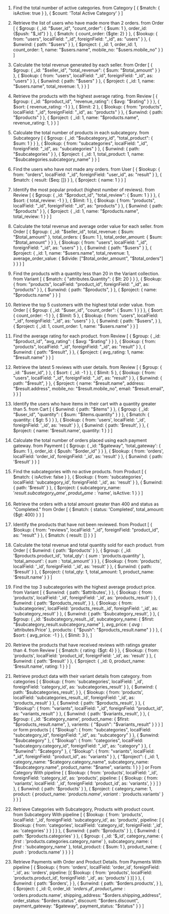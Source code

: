 1. Find the total number of active categories.
from Category
[
  {
    $match: {
      isActive: true
    }
  },
  {
    $count: 'Total Active Category'
  }
]



2. Retrieve the list of users who have made more than 2 orders.
from Order
[
  {
    $group: {
      _id: "$user_id",
      "count_order": {
        $sum: 1
      },
      order_id: {$push: "$_id"}
    }
  },
  {
    $match: {
      count_order: {$gte: 2}
    }
  },
  {
    $lookup: {
      from: "users",
      localField: "_id",
      foreignField: "_id",
      as: "users"
    }
  },
  {
    $unwind: {
      path: "$users"
    }
  },
  {
    $project: {
      _id: 1,
      order_id: 1,
      count_order: 1,
      name: "$users.name",
      mobile_no: "$users.mobile_no"
    }
  }
]



3. Calculate the total revenue generated by each seller.
from Order
[
  {
    $group: {
      _id: "$seller_id",
      "total_revenue": {
        $sum: "$total_amount"
      }
    }
  },
  {
    $lookup: {
      from: "users",
      localField: "_id",
      foreignField: "_id",
      as: "users"
    }
  },
  {
    $unwind: {
      path: "$users"
    }
  },
  {
    $project: {
      _id: 1,
      name: "$users.name",
      total_revenue: 1,
    }
  }
]



4. Retrieve the products with the highest average rating.
from Review
[
  {
    $group: {
      _id: "$product_id",
      "revenue_rating": {
       $avg: "$rating"
      }
    }
  },
  {
    $sort: {
      revenue_rating: -1
    }
  },
  {
    $limit: 2
  },
  {
    $lookup: {
      from: "products",
      localField: "_id",
      foreignField: "_id",
      as: "products"
    }
  },
  {
    $unwind: {
      path: "$products"
    }
  },
  {
    $project: {
      _id: 1,
      name: "$products.name",
      revenue_rating: 1,
    }
  }
]



5. Calculate the total number of products in each subcategory.
from Subcategory
[
  {
    $group: {
      _id: "$subcategory_id",
      "total_product": {
        $sum: 1
      }
    }
  },
  {
    $lookup: {
      from: "subcategories",
      localField: "_id",
      foreignField: "_id",
      as: "subcategories"
    }
  },
  {
    $unwind: {
      path: "$subcategories"
    }
  },
  {
    $project: {
      _id: 1,
      total_product: 1,
      name: "$subcategories.subcategory_name"
    }
  }
]



6. Find the users who have not made any orders.
from User
[
  {
    $lookup: {
      from: "orders",
      localField: "_id",
      foreignField: "user_id",
      as: "result"
    }
  },
  {
    $match: {
     result: {$eq: []}
    }
  },
  {
    $project: {
      name: 1
    }
  }
]



7. Identify the most popular product (highest number of reviews).
from Review
[
  {
    $group: {
      _id: "$product_id",
      "total_review": {
        $sum: 1
      }
    }
  },
  {
    $sort: {
      total_review: -1
    }
  },
  {
    $limit: 1
  },
  {
    $lookup: {
      from: "products",
      localField: "_id",
      foreignField: "_id",
      as: "products"
    }
  },
  {
    $unwind: {
      path: "$products"
    }
  },
  {
    $project: {
      _id: 1,
      name: "$products.name",
     total_review: 1
    }
  }
]



8. Calculate the total revenue and average order value for each seller.
from Order
[
  {
    $group: {
      _id: "$seller_id",
      total_revenue: {
        $sum: "$total_amount"
      },
      total_orders: {
        $sum: 1
      },
      total_order_amount: {
        $sum: "$total_amount"
      }
    }
  },
  {
    $lookup: {
      from: "users",
      localField: "_id",
      foreignField: "_id",
      as: "users"
    }
  },
  {
    $unwind: {
      path: "$users"
    }
  },
  {
    $project: {
      _id: 1,
      name: "$users.name",
      total_revenue: 1,
      average_order_value: {
        $divide: ["$total_order_amount", "$total_orders"]
      }
    }
  }
]



9. Find the products with a quantity less than 20 in the Variant collection.
from Variant
[
  {
    $match: {
      "attributes.Quantity": {
        $lt: 20
      }
    }
  },
  {
    $lookup: {
      from: "products",
      localField: "product_id",
      foreignField: "_id",
      as: "products"
    }
  },
  {
    $unwind: {
      path: "$products",
    }
  },
  {
    $project: {
      name: "$products.name"
    }
  }
]




10. Retrieve the top 5 customers with the highest total order value.
from Order
[
  {
    $group: {
      _id: "$user_id",
      "count_order": {
        $sum: 1
      }
    }
  },
  {
    $sort: {
      count_order: -1
    }
  },
  {
    $limit: 5
  },
  {
    $lookup: {
      from: "users",
      localField: "_id",
      foreignField: "_id",
      as: "users"
    }
  },
  {
    $unwind: {
      path: "$users",
    }
  },
  {
    $project: {
      _id: 1,
      count_order: 1,
      name: "$users.name"
    }
  }
]



11. Find the average rating for each product.
from Review
[
  {
    $group: {
      _id: "$product_id",
      "avg_rating": {
        $avg: "$rating"
      }
    }
  },
  {
    $lookup: {
      from: "products",
      localField: "_id",
      foreignField: "_id",
      as: "result"
    }
  },
  {
    $unwind: {
      path: "$result",
    }
  },
  {
    $project: {
      avg_rating: 1,
      name: "$result.name"
    }
  }
]



12. Retrieve the latest 5 reviews with user details.
from Review
[
  {
    $group: {
      _id: "$user_id",
    }
  },
  {
    $sort: {
      _id: -1
    }
  },
  {
    $limit: 5
  },
  {
    $lookup: {
      from: "users",
      localField: "_id",
      foreignField: "_id",
      as: "result"
    }
  },
  {
    $unwind: {
      path: "$result",
    }
  },
  {
    $project: {
      name: "$result.name",
      address: "$result.address",
      mobile_no: "$result.mobile_no",
      email: "$result.email",
    }
  }
]



13. Identify the users who have items in their cart with a quantity greater than 5.
from Cart
[
  {
    $unwind: {
      path: "$items"
    }
  },
  {
    $group: {
      _id: "$user_id",
      "quantity": {
        $sum: "$items.quantity"
      }
    }
  },
  {
    $match: {
      quantity: {
        $gt: 5
      }
    }
  },
  {
    $lookup: {
      from: 'users',
      localField: '_id',
      foreignField: '_id',
      as: 'result'
    }
  },
  {
    $unwind: {
      path: '$result',
    }
  },
  {
    $project: {
      name: '$result.name',
      quantity: 1
    }
  }
]



14. Calculate the total number of orders placed using each payment gateway.
from Payment
[
  {
    $group: {
        _id: "$gateway",
       'total_gateway': {
         $sum: 1
       },
      order_id: {
        $push: "$order_id"
      }
    }
  },
  {
    $lookup: {
      from: 'orders',
      localField: 'order_id',
      foreignField: '_id',
      as: 'result'
    }
  },
  {
    $unwind: {
      path: '$result'
    }
  }
]



15. Find the subcategories with no active products.
from Product
[
  {
    $match: {
      isActive: false
    }
  },
  {
    $lookup: {
      from: 'subcategories',
      localField: 'subcategory_id',
      foreignField: '_id',
      as: 'result'
    }
  },
  {
    $unwind: {
      path: '$result'
    }
  },
  {
    $project: {
      subcategory_name: '$result.subcategory_name',
      produt_name: '$name',
      isActive: 1
    }
  }
]



16. Retrieve the orders with a total amount greater than 400 and status as "Completed."
from Order
[
  {
    $match: {
      status: 'Completed',
      total_amount: {$gt: 400}
    }
  }
]



17. Identify the products that have not been reviewed.
from Product
[
  {
    $lookup: {
      from: "reviews",
      localField: "_id",
      foreignField: "product_id",
      as: "result"
    }
  },
  {
    $match: {
      result: []
    }
  }
]



18. Calculate the total revenue and total quantity sold for each product.
from Order
[
  {
    $unwind: {
      path: '$products'
    }
  },
  {
    $group: {
      _id: '$products.product_id',
      'total_qty': {
        $sum: '$products.quantity'
      },
      'total_amount': {
        $sum: '$total_amount'
      }
    }
  },
  {
    $lookup: {
      from: 'products',
      localField: '_id',
      foreignField: '_id',
      as: 'result'
    }
  },
  {
    $unwind: {
      path: '$result'
    }
  },
  {
    $project: {
      total_qty: 1,
      total_amount: 1,
      product_name: '$result.name'
    }
  }
]



19. Find the top 3 subcategories with the highest average product price.
from Variant
[
  {
    $unwind: {
      path: '$attributes',
    }
  },
  {
    $lookup: {
      from: 'products',
      localField: '_id',
      foreignField: '_id',
      as: 'products_result'
    }
  },
  {
    $unwind: {
      path: '$products_result',
    }
  },
  {
    $lookup: {
      from: 'subcategories',
      localField: 'products_result._id',
      foreignField: '_id',
      as: 'subcategory_result'
    }
  },
  {
    $unwind: {
      path: '$subcategory_result',
    }
  },
  {
    $group: {
      _id: '$subcategory_result._id',
      subcategory_name: {
        $first: "$subcategory_result.subcategory_name"
      },
      avg_price: {
        $avg: '$attributes.Price'
      },
      products: {
        "$push": "$products_result.name"
      }
    }
  },
  {
    $sort: {
      avg_price: -1
    }
  },
  {
    $limit: 3
  },
]



20. Retrieve the products that have received reviews with ratings greater than 4.
from Review
[
  {
    $match: {
      rating: {$gt: 4}
    }
  },
  {
    $lookup: {
      from: 'products',
      localField: 'product_id',
      foreignField: '_id',
      as: 'result'
    }
  },
  {
    $unwind: {
      path: '$result'
    }
  },
  {
    $project: {
      _id: 0,
      product_name: '$result.name',
      rating: 1
    }
  }
]



21. Retrieve product data with their variant details from category.
from categories
[
  {
    $lookup: {
      from: 'subcategories',
      localField: '_id',
      foreignField: 'category_id',
      as: 'subcategories_result'
    }
  },
  {
    $unwind: {
      path: '$subcategories_result',
    }
  },
  {
    $lookup: {
      from: 'products',
      localField: 'subcategories_result._id',
      foreignField: '_id',
      as: 'products_result'
    }
  },
  {
    $unwind: {
      path: '$products_result',
    }
  },
  {
    "$lookup": {
      from: "variants",
      localField: "_id",
      foreignField: "product_id",
      as: "variants_result"
    }
  },
  {
    $unwind: {
      path: '$variants_result',
    }
  },
  {
    $group: {
      _id: '$category_name',
      product_name: {
        $first: "$products_result.name",
      },
      varients: {
        "$push": "$variants_result"
      }
    }
  }
]
or
form products
[
  {
    "$lookup": {
      from: "subcategories",
      localField: "subcategory_id",
      foreignField: "_id",
      as: "subcategory"
    }
  },
  {
    $unwind: "$subcategory"
  },
  {
    "$lookup": {
      from: "categories",
      localField: "subcategory.category_id",
      foreignField: "_id",
      as: "category"
    }
  },
  {
    "$unwind": "$category"
  },
  {
    "$lookup": {
      from: "variants",
      localField: "_id",
      foreignField: "product_id",
      as: "variants"
    }
  },
  {
    "$project": {
      _id: 1,
      category_name: "$category.category_name",
      subcategory_name: "$subcategory.name",
      product_name: "$name",
      variants: 1
    }
  }
]
or
From Category With pipeline
[
  {
    $lookup: {
      from: 'products',
      localField: '_id',
      foreignField: 'category_id',
      as: 'products',
      pipeline: [
        {
          $lookup: {
            from: 'variants',
            localField: '_id',
            foreignField: 'product_id',
            as: 'variants',
          }
      	}
      ]
    }
  },
  {
    $unwind: {
      path: '$products'
    }
  },
  {
    $project: {
      category_name: 1,
      product: {
        product_name: '$products.name',
        variant: '$products.variants'
      }
    }
  }
]



22. Retrieve Categories with Subcategory, Products with product count.
from Subcategory With pipeline
[
  {
    $lookup: {
      from: 'products',
      localField: '_id',
      foreignField: 'subcategory_id',
      as: 'products',
      pipeline: [
        {
          $lookup: {
            from: 'categories',
            localField: 'category_id',
            foreignField: '_id',
            as: 'categories'
          }
      	}
      ]
    }
  },
  {
    $unwind: {
      path: '$products'
    }
  },
  {
    $unwind: {
      path: '$products.categories'
    }
  },
  {
    $group: {
      _id: '$_id',
      category_name: {
        $first: '$products.categories.category_name'
      },
      subcategory_name: {
        $first: '$subcategory_name'
      },
      total_product: {
        $sum: 1
      },
      product_name: {
        $push: '$products.name'
      }
    }
  }
]



23. Retrieve Payments with Order and Product Details.
from Payments With pipeline
[
  {
    $lookup: {
      from: 'orders',
      localField: 'order_id',
      foreignField: '_id',
      as: 'orders',
      pipeline: [{
        $lookup: {
          from: 'products',
          localField: 'products.product_id',
          foreignField: '_id',
          as: 'products'
        }
      }]
    }
  },
  {
    $unwind: {
      path: '$orders',
    }
  },
  {
    $unwind: {
      path: '$orders.products',
    }
  },
  {
    $project: {
      _id: 0,
      order_id: '$orders._id',
      product_name: '$orders.products.name',
      shipping_address: "$orders.shipping_address",
      order_status: "$orders.status",
      discount: "$orders.discount",
      payment_gateway: "$gateway",
      payment_status: "$status"
    }
  }
]